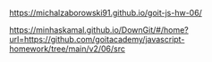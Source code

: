 https://michalzaborowski91.github.io/goit-js-hw-06/

https://minhaskamal.github.io/DownGit/#/home?url=https://github.com/goitacademy/javascript-homework/tree/main/v2/06/src
